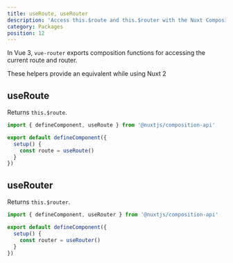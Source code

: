 ```yaml
---
title: useRoute, useRouter
description: 'Access this.$route and this.$router with the Nuxt Composition API.'
category: Packages
position: 12
---
```


In Vue 3, `vue-router` exports composition functions for accessing the current route and router.

These helpers provide an equivalent while using Nuxt 2

## useRoute

Returns `this.$route`.

```ts
import { defineComponent, useRoute } from '@nuxtjs/composition-api'

export default defineComponent({
  setup() {
    const route = useRoute()
  }
})
```

## useRouter

Returns `this.$router`.

```ts
import { defineComponent, useRouter } from '@nuxtjs/composition-api'

export default defineComponent({
  setup() {
    const router = useRouter()
  }
})
```
